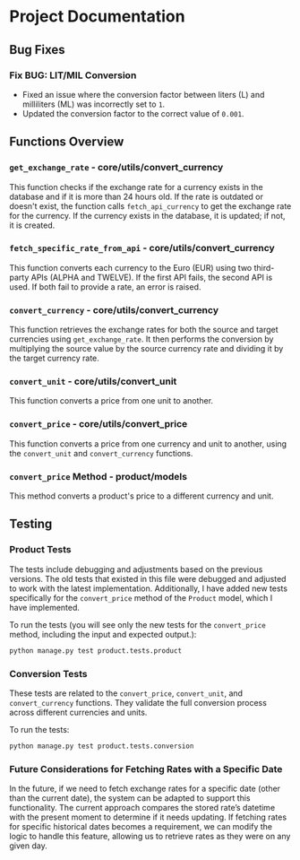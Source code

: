 
# Project Documentation

## Bug Fixes

### **Fix BUG: LIT/MIL Conversion**  
- Fixed an issue where the conversion factor between liters (L) and milliliters (ML) was incorrectly set to `1`.  
- Updated the conversion factor to the correct value of `0.001`.  

## Functions Overview

### `get_exchange_rate` - core/utils/convert_currency
This function checks if the exchange rate for a currency exists in the database and if it is more than 24 hours old. If the rate is outdated or doesn't exist, the function calls `fetch_api_currency` to get the exchange rate for the currency. If the currency exists in the database, it is updated; if not, it is created.

### `fetch_specific_rate_from_api` - core/utils/convert_currency
This function converts each currency to the Euro (EUR) using two third-party APIs (ALPHA and TWELVE). If the first API fails, the second API is used. If both fail to provide a rate, an error is raised.

### `convert_currency` - core/utils/convert_currency
This function retrieves the exchange rates for both the source and target currencies using `get_exchange_rate`. It then performs the conversion by multiplying the source value by the source currency rate and dividing it by the target currency rate.

### `convert_unit` - core/utils/convert_unit
This function converts a price from one unit to another.

### `convert_price` - core/utils/convert_price
This function converts a price from one currency and unit to another, using the `convert_unit` and `convert_currency` functions.

### `convert_price` Method - product/models
This method converts a product's price to a different currency and unit.

## Testing

### Product Tests
The tests include debugging and adjustments based on the previous versions. The old tests that existed in this file were debugged and adjusted to work with the latest implementation. Additionally, I have added new tests specifically for the `convert_price` method of the `Product` model, which I have implemented.

To run the tests (you will see only the new tests for the `convert_price` method, including the input and expected output.):
```bash
python manage.py test product.tests.product
```

### Conversion Tests
These tests are related to the `convert_price`, `convert_unit`, and `convert_currency` functions. They validate the full conversion process across different currencies and units.

To run the tests:
```bash
python manage.py test product.tests.conversion
```

### Future Considerations for Fetching Rates with a Specific Date

In the future, if we need to fetch exchange rates for a specific date (other than the current date), the system can be adapted to support this functionality. The current approach compares the stored rate’s datetime with the present moment to determine if it needs updating. If fetching rates for specific historical dates becomes a requirement, we can modify the logic to handle this feature, allowing us to retrieve rates as they were on any given day.
